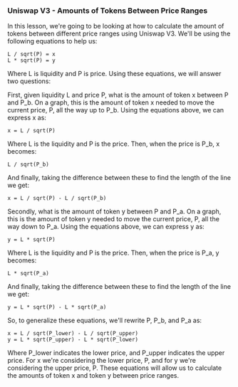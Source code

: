### Uniswap V3 - Amounts of Tokens Between Price Ranges

In this lesson, we're going to be looking at how to calculate the amount of tokens between different price ranges using Uniswap V3. We'll be using the following equations to help us:
```
L / sqrt(P) = x
L * sqrt(P) = y
```
Where L is liquidity and P is price. Using these equations, we will answer two questions:

First, given liquidity L and price P, what is the amount of token x between P and P_b. On a graph, this is the amount of token x needed to move the current price, P, all the way up to P_b. Using the equations above, we can express x as:
```
x = L / sqrt(P)
```
Where L is the liquidity and P is the price. Then, when the price is P_b, x becomes:
```
L / sqrt(P_b)
```
And finally, taking the difference between these to find the length of the line we get:
```
x = L / sqrt(P) - L / sqrt(P_b)
```
Secondly, what is the amount of token y between P and P_a. On a graph, this is the amount of token y needed to move the current price, P, all the way down to P_a. Using the equations above, we can express y as:
```
y = L * sqrt(P)
```
Where L is the liquidity and P is the price. Then, when the price is P_a, y becomes:
```
L * sqrt(P_a)
```
And finally, taking the difference between these to find the length of the line we get:
```
y = L * sqrt(P) - L * sqrt(P_a)
```
So, to generalize these equations, we'll rewrite P, P_b, and P_a as:
```
x = L / sqrt(P_lower) - L / sqrt(P_upper)
y = L * sqrt(P_upper) - L * sqrt(P_lower)
```
Where P_lower indicates the lower price, and P_upper indicates the upper price. For x we're considering the lower price, P, and for y we're considering the upper price, P.
These equations will allow us to calculate the amounts of token x and token y between price ranges.
